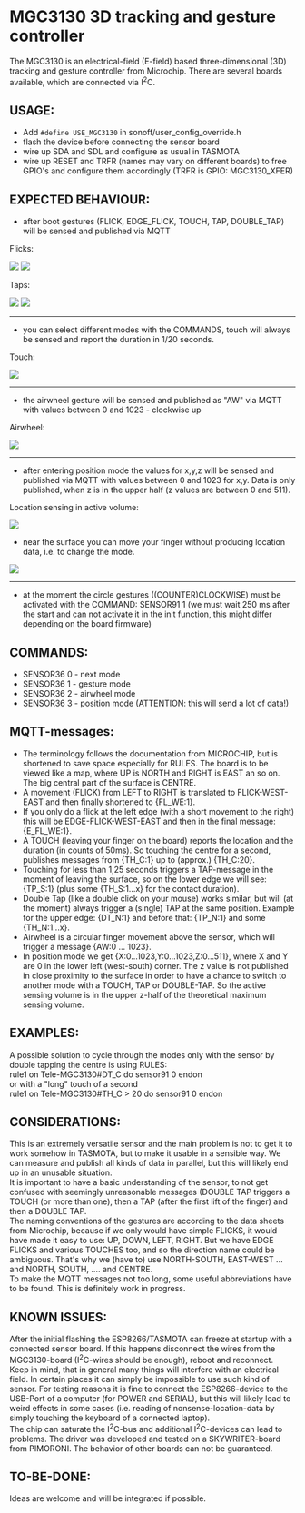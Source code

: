 # MGC3130 3D tracking and gesture controller
The MGC3130 is an electrical-field (E-field) based three-dimensional (3D) tracking and gesture controller from Microchip. There are several boards available, which are connected via I<sup>2</sup>C. 

## USAGE:
- Add `#define USE_MGC3130`  in sonoff/user_config_override.h
- flash the device before connecting the sensor board
- wire up SDA and SDL and configure as usual in TASMOTA  
- wire up RESET and TRFR (names may vary on different boards) to free GPIO's and configure them accordingly (TRFR is GPIO: MGC3130_XFER) 
  
  


## EXPECTED BEHAVIOUR:
- after boot gestures (FLICK, EDGE_FLICK, TOUCH, TAP, DOUBLE_TAP) will be sensed and published via MQTT 
  
Flicks:  
  

![](https://raw.githubusercontent.com/Staars/MGC3130_for_tasmota/master/flick_ew.gif)  ![](https://raw.githubusercontent.com/Staars/MGC3130_for_tasmota/master/edgeflick_w.gif)  
  
  
Taps:  
  
![](https://raw.githubusercontent.com/Staars/MGC3130_for_tasmota/master/tapsouth.gif)  ![](https://raw.githubusercontent.com/Staars/MGC3130_for_tasmota/master/doubletapeast.gif)  
  


***

- you can select different modes with the COMMANDS, touch will always be sensed and report the duration in 1/20 seconds.
  

Touch:  
  
![](https://raw.githubusercontent.com/Staars/MGC3130_for_tasmota/master/touchnorth.gif  )  



***

- the airwheel gesture will be sensed and published as "AW" via MQTT with values between 0 and 1023 - clockwise up  

Airwheel:  
  
![](https://raw.githubusercontent.com/Staars/MGC3130_for_tasmota/master/airwheel.gif)  
  

***

- after entering position mode the values for x,y,z will be sensed and published via MQTT with values between 0 and 1023 for x,y. Data is only published, when z is in the upper half (z values are between 0 and 511).  
  
Location sensing in active volume:  
  
![](https://raw.githubusercontent.com/Staars/MGC3130_for_tasmota/master/locationactivevolume.gif)  
  
- near the surface you can move your finger without producing location data, i.e. to change the mode.  
  
![](https://raw.githubusercontent.com/Staars/MGC3130_for_tasmota/master/locationinactivevolume.gif)  

 
***

- at the moment the circle gestures ((COUNTER)CLOCKWISE) must be activated with the COMMAND: SENSOR91 1 (we must wait 250 ms after the start and can not activate it in the init function, this might differ depending on the board firmware)

## COMMANDS: 
* SENSOR36 0 - next mode
* SENSOR36 1 - gesture mode 
* SENSOR36 2 - airwheel mode
* SENSOR36 3 - position mode (ATTENTION: this will send a lot of data!)

## MQTT-messages: 
* The terminology follows the documentation from MICROCHIP, but is shortened to save space especially for RULES. The board is to be viewed like a map, where UP is NORTH and RIGHT is EAST an so on. The big central part of the surface is CENTRE.  
* A movement (FLICK) from LEFT to RIGHT is translated to FLICK-WEST-EAST and then finally shortened to {FL_WE:1}.  
* If you only do a flick at the left edge (with a short movement to the right) this will be EDGE-FLICK-WEST-EAST and then in the final message: {E_FL_WE:1}. 
* A TOUCH (leaving your finger on the board) reports the location and the duration (in counts of 50ms). So touching the centre for a second, publishes messages from {TH_C:1} up to (approx.) {TH_C:20}.  
* Touching for less than 1,25 seconds triggers a TAP-message in the moment of leaving the surface, so on the lower edge we will see: {TP_S:1} (plus some {TH_S:1...x} for the contact duration).  
* Double Tap (like a double click on your mouse) works similar, but will (at the moment) always trigger a (single) TAP at the same position. Example for the upper edge: {DT_N:1} and before that: {TP_N:1} and some {TH_N:1...x}.  
* Airwheel is a circular finger movement above the sensor, which will trigger a message {AW:0 ... 1023}.  
* In position mode we get {X:0...1023,Y:0...1023,Z:0...511}, where X and Y are 0 in the lower left (west-south) corner. The z value is not published  in close proximity to the surface in order to have a chance to switch to another mode with a TOUCH, TAP or DOUBLE-TAP. So the active sensing volume is in the upper z-half of the theoretical maximum sensing volume.  

## EXAMPLES:  
A possible solution to cycle through the modes only with the sensor by double tapping the centre is using RULES:  
rule1 on Tele-MGC3130#DT_C do sensor91 0 endon  
or with a "long" touch of a second  
rule1 on Tele-MGC3130#TH_C > 20 do sensor91 0 endon  


## CONSIDERATIONS:
This is an extremely versatile sensor and the main problem is not to get it to work somehow in TASMOTA, but to make it usable in a sensible way. We can measure and publish all kinds of data in parallel, but this will likely end up in an unusable situation.   
It is important to have a basic understanding of the sensor, to not get confused with seemingly unreasonable messages (DOUBLE TAP triggers a TOUCH (or more than one), then a TAP (after the first lift of the finger) and then a DOUBLE TAP.  
The naming conventions of the gestures are according to the data sheets from Microchip, because if we only would have simple FLICKS, it would have made it easy to use: UP, DOWN, LEFT, RIGHT. But we have EDGE FLICKS and various TOUCHES too, and so the direction name could be ambiguous. That's why we (have to) use NORTH-SOUTH, EAST-WEST ... and NORTH, SOUTH, .... and CENTRE.  
To make the MQTT messages not too long, some useful abbreviations have to be found. This is definitely work in progress.

## KNOWN ISSUES:  
After the initial flashing the ESP8266/TASMOTA can freeze at startup with a connected sensor board. If this happens disconnect the wires from the MGC3130-board (I<sup>2</sup>C-wires should be enough), reboot and reconnect.  
Keep in mind, that in general many things will interfere with an electrical field. In certain places it can simply be impossible to use such kind of sensor. For testing reasons it is fine to connect the ESP8266-device to the USB-Port of a computer (for POWER and SERIAL), but this will likely lead to weird effects in some cases (i.e. reading of nonsense-location-data by simply touching the keyboard of a connected laptop).  
The chip can saturate the I<sup>2</sup>C-bus and additional I<sup>2</sup>C-devices can lead to problems. 
The driver was developed and tested on a SKYWRITER-board from PIMORONI. The behavior of other boards can not be guaranteed. 


## TO-BE-DONE:
Ideas are welcome and will be integrated if possible.
